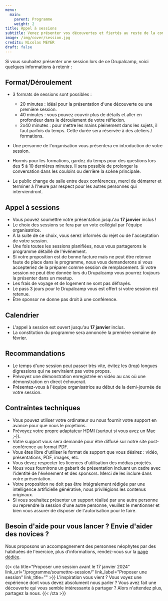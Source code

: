 ```yaml
---
menu:
  main:
    parent: Programme
    weight: 2
title: Appel à sessions
subtitle: Venez présenter vos découvertes et fiertés au reste de la communauté
image: /img/cover/session.jpg
credits: Nicolas MEYER
draft: false
---
```

Si vous souhaitez présenter une session lors de ce Drupalcamp, voici quelques informations à retenir :

## Format/Déroulement

* 3 formats de sessions sont possibles :

  * 20 minutes : idéal pour la présentation d'une découverte ou une première session.
  * 40 minutes : vous pouvez couvrir plus de détails et aller en profondeur dans le déroulement de votre réflexion.
  * 2x40 minutes : pour mettre les mains pleinement dans les sujets, il faut parfois du temps. Cette durée sera réservée à des ateliers / formations.
* Une personne de l'organisation vous présentera en introduction de votre session.
* Hormis pour les formations, gardez du temps pour des questions lors des 5 à 10 dernières minutes. Il sera possible de prolonger la conversation dans les couloirs ou derrière la scène principale.
* Le public change de salle entre deux conférences, merci de démarrer et terminer à l'heure par respect pour les autres personnes qui interviendront.

## Appel à sessions

* Vous pouvez soumettre votre présentation jusqu'au **17 janvier** inclus !
* Le choix des sessions se fera par un vote collégial par l'équipe organisatrice.
* À la suite de ce choix, vous serez informés du rejet ou de l'acceptation de votre session.
* Une fois toutes les sessions planifiées, nous vous partagerons le programme détaillé de l'événement.
* Si votre proposition est de bonne facture mais ne peut être retenue faute de place dans le programme, nous vous demanderons si vous accepteriez de la préparer comme session de remplacement. Si votre session ne peut être donnée lors du Drupalcamp vous pourrez toujours la présenter dans un meetup.
* Les frais de voyage et de logement ne sont pas défrayés.
* Le pass 3 jours pour le Drupalcamp vous est offert si votre session est retenue.
* Être sponsor ne donne pas droit à une conférence.

## Calendrier

* L'appel à session est ouvert jusqu'au **17 janvier** inclus.
* La constitution du programme sera annoncée la première semaine de février.

## Recommandations

* Le temps d'une session peut passer très vite, évitez les (trop) longues digressions qui ne serviraient pas votre propos.
* Prévoyez une démonstration enregistrée en vidéo au cas où une démonstration en direct échouerait.
* Présentez-vous à l'équipe organisatrice au début de la demi-journée de votre session.

## Contraintes techniques

* Vous pouvez utiliser votre ordinateur ou nous fournir votre support en avance pour que nous le projetions.
* Prévoyez votre propre adaptateur HDMI (surtout si vous avez un Mac ;-)).
* Votre support vous sera demandé pour être diffusé sur notre site post-conférence au format PDF.
* Vous êtes libre d'utiliser le format de support que vous désirez : vidéo, présentations, PDF, images, etc.
* Vous devez respecter les licences d'utilisation des médias projetés.
* Nous vous fournirons un gabarit de présentation incluant un cadre avec l'identité de l'événement et des sponsors. Merci de les inclure dans votre présentation.
* Votre proposition ne doit pas être intégralement rédigée par une intelligence artificielle générative, nous privilégions les contenus originaux.
* Si vous souhaitez présenter un support réalisé par une autre personne ou reprendre la session d'une autre personne, veuillez le mentionner et bien vous assurer de disposer de l'autorisation pour le faire.

## Besoin d'aide pour vous lancer ? Envie d'aider des novices ?

Nous proposons un accompagnement des personnes néophytes par des habituées de l'exercice, plus d'informations, rendez-vous sur la [page dédiée](/sessions/accompagnement).

{{< cta
title="Proposer une session avant le 17 janvier 2024"
link_url="/programme/soumettre-session/"
link_label="Proposer une session"
link_title="" >}}
L'inspiration vous vient ? Vous voyez une expérience dont vous devez absolument nous parler ?
Vous avez fait une découverte qui vous semble intéressante à partager ?
Alors n'attendez plus, partagez la nous.
{{< /cta >}}